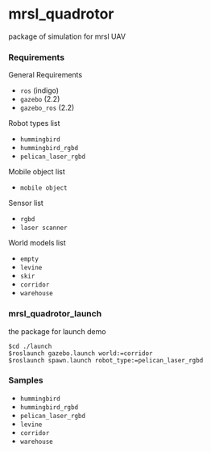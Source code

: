 mrsl_quadrotor
==========
package of simulation for mrsl UAV
### Requirements
General Requirements
 - `ros` (indigo)
 - `gazebo` (2.2)
 - `gazebo_ros` (2.2)

Robot types list
 - `hummingbird`
 - `hummingbird_rgbd`
 - `pelican_laser_rgbd`

Mobile object list
 - `mobile object`

Sensor list
 - `rgbd`
 - `laser scanner`

World models list
- `empty`
- `levine`
- `skir`
- `corridor`
- `warehouse`

### mrsl_quadrotor_launch
the package for launch demo
```           
$cd ./launch
$roslaunch gazebo.launch world:=corridor
$roslaunch spawn.launch robot_type:=pelican_laser_rgbd
```
 
### Samples
- `hummingbird`
- `hummingbird_rgbd`
- `pelican_laser_rgbd`
- `levine`
- `corridor`
- `warehouse`
